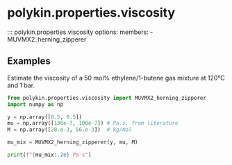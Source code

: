 # polykin.properties.viscosity

::: polykin.properties.viscosity
    options:
        members:
            - MUVMX2_herning_zipperer

## Examples

Estimate the viscosity of a 50 mol% ethylene/1-butene gas mixture at 120°C and 1 bar.

```python exec="on" source="material-block"
from polykin.properties.viscosity import MUVMX2_herning_zipperer
import numpy as np

y = np.array([0.5, 0.5])
mu = np.array([130e-7, 100e-7]) # Pa.s, from literature
M = np.array([28.e-3, 56.e-3])  # kg/mol

mu_mix = MUVMX2_herning_zipperer(y, mu, M)

print(f"{mu_mix:.2e} Pa·s")
```
